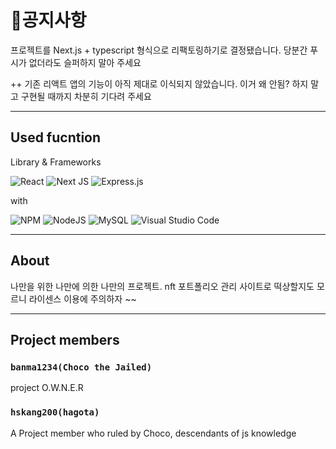 # 🍎공지사항

프로젝트를 Next.js + typescript 형식으로 리팩토링하기로 결정됐습니다. 당분간 푸시가 없더라도 슬퍼하지 말아 주세요

++ 기존 리액트 앱의 기능이 아직 제대로 이식되지 않았습니다. 이거 왜 안됨? 하지 말고 구현될 때까지 차분히 기다려 주세요

<hr/>

## Used fucntion
Library & Frameworks

![React](https://img.shields.io/badge/react-%2320232a.svg?style=for-the-badge&logo=react&logoColor=%2361DAFB)
![Next JS](https://img.shields.io/badge/Next-black?style=for-the-badge&logo=next.js&logoColor=white)
![Express.js](https://img.shields.io/badge/express.js-%23404d59.svg?style=for-the-badge&logo=express&logoColor=%2361DAFB)

with

![NPM](https://img.shields.io/badge/NPM-%23000000.svg?style=for-the-badge&logo=npm&logoColor=white)
![NodeJS](https://img.shields.io/badge/node.js-6DA55F?style=for-the-badge&logo=node.js&logoColor=white)
![MySQL](https://img.shields.io/badge/mysql-%2300f.svg?style=for-the-badge&logo=mysql&logoColor=white)
![Visual Studio Code](https://img.shields.io/badge/Visual%20Studio%20Code-0078d7.svg?style=for-the-badge&logo=visual-studio-code&logoColor=white)


<hr/>


## About

나만을 위한 나만에 의한 나만의 프로젝트. nft 포트폴리오 관리 사이트로 떡상할지도 모르니 라이센스 이용에 주의하자 ~~

<hr/>

## Project members

### `banma1234(Choco the Jailed)`

project O.W.N.E.R

### `hskang200(hagota)`

A Project member who ruled by Choco, descendants of js knowledge
